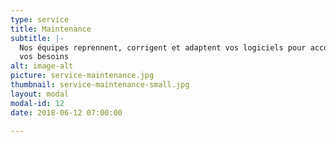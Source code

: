 ```yaml
---
type: service
title: Maintenance
subtitle: |-
  Nos équipes reprennent, corrigent et adaptent vos logiciels pour accompagner
  vos besoins
alt: image-alt
picture: service-maintenance.jpg
thumbnail: service-maintenance-small.jpg
layout: modal
modal-id: 12
date: 2018-06-12 07:00:00

---
```


